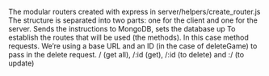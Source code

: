 The modular routers created with express in server/helpers/create_router.js
The structure is separated into two parts: one for the client and one for the server.
Sends the instructions to MongoDB, sets the database up
To establish the routes that will be used (the methods).
In this case method requests.
We’re using a base URL and an ID (in the case of deleteGame) to pass in the delete request.
/ (get all), /:id (get), /:id (to delete) and :/ (to update)